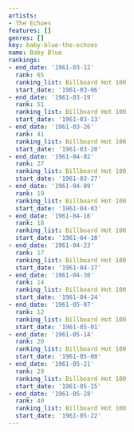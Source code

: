 ```yaml
---
artists:
- The Echoes
features: []
genres: []
key: baby-blue-the-echoes
name: Baby Blue
rankings:
- end_date: '1961-03-12'
  rank: 65
  ranking_list: Billboard Hot 100
  start_date: '1961-03-06'
- end_date: '1961-03-19'
  rank: 51
  ranking_list: Billboard Hot 100
  start_date: '1961-03-13'
- end_date: '1961-03-26'
  rank: 41
  ranking_list: Billboard Hot 100
  start_date: '1961-03-20'
- end_date: '1961-04-02'
  rank: 27
  ranking_list: Billboard Hot 100
  start_date: '1961-03-27'
- end_date: '1961-04-09'
  rank: 19
  ranking_list: Billboard Hot 100
  start_date: '1961-04-03'
- end_date: '1961-04-16'
  rank: 18
  ranking_list: Billboard Hot 100
  start_date: '1961-04-10'
- end_date: '1961-04-23'
  rank: 17
  ranking_list: Billboard Hot 100
  start_date: '1961-04-17'
- end_date: '1961-04-30'
  rank: 14
  ranking_list: Billboard Hot 100
  start_date: '1961-04-24'
- end_date: '1961-05-07'
  rank: 12
  ranking_list: Billboard Hot 100
  start_date: '1961-05-01'
- end_date: '1961-05-14'
  rank: 20
  ranking_list: Billboard Hot 100
  start_date: '1961-05-08'
- end_date: '1961-05-21'
  rank: 29
  ranking_list: Billboard Hot 100
  start_date: '1961-05-15'
- end_date: '1961-05-28'
  rank: 40
  ranking_list: Billboard Hot 100
  start_date: '1961-05-22'
---
```


